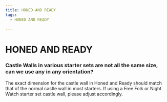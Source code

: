 ```yaml
---
title: HONED AND READY
tags:
  - HONED AND READY

---
```


# HONED AND READY

### Castle Walls in various starter sets are not all the same size, can we use any in any orientation?

The exact dimension for the castle wall in Honed and Ready should match that of the normal castle wall in most starters. If using a Free Folk or Night Watch starter set castle wall, please adjust accordingly. 



